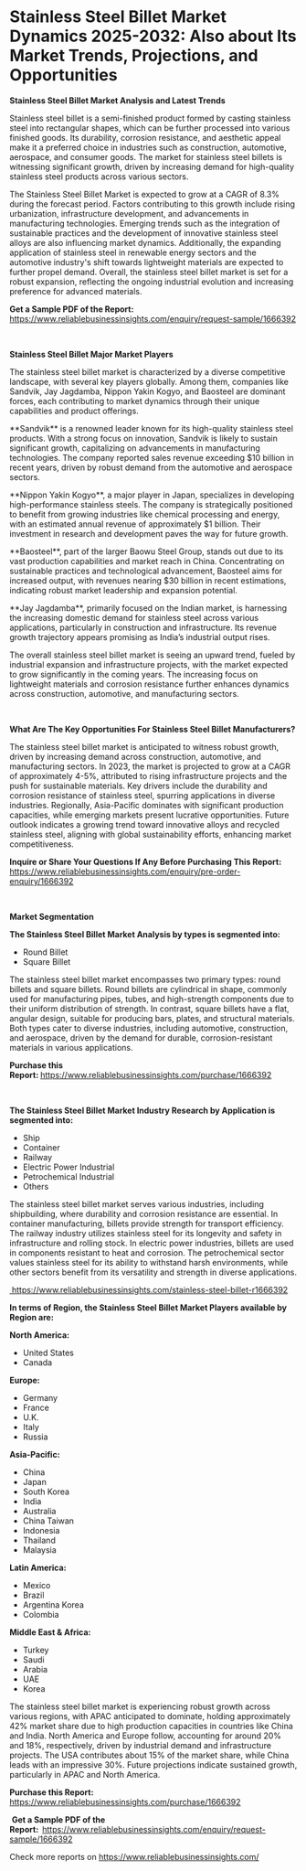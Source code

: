 <p><h1>Stainless Steel Billet Market Dynamics 2025-2032: Also about Its Market Trends, Projections, and Opportunities</h1></p><p><strong>Stainless Steel Billet Market Analysis and Latest Trends</strong></p>
<p><p>Stainless steel billet is a semi-finished product formed by casting stainless steel into rectangular shapes, which can be further processed into various finished goods. Its durability, corrosion resistance, and aesthetic appeal make it a preferred choice in industries such as construction, automotive, aerospace, and consumer goods. The market for stainless steel billets is witnessing significant growth, driven by increasing demand for high-quality stainless steel products across various sectors.</p><p>The Stainless Steel Billet Market is expected to grow at a CAGR of 8.3% during the forecast period. Factors contributing to this growth include rising urbanization, infrastructure development, and advancements in manufacturing technologies. Emerging trends such as the integration of sustainable practices and the development of innovative stainless steel alloys are also influencing market dynamics. Additionally, the expanding application of stainless steel in renewable energy sectors and the automotive industry's shift towards lightweight materials are expected to further propel demand. Overall, the stainless steel billet market is set for a robust expansion, reflecting the ongoing industrial evolution and increasing preference for advanced materials.</p></p>
<p><strong>Get a Sample PDF of the Report:&nbsp;</strong> <a href="https://www.reliablebusinessinsights.com/enquiry/request-sample/1666392?utm_campaign=2248&utm_medium=2&utm_source=Github&utm_content=ia&utm_term=31012025&utm_id=stainless-steel-billet">https://www.reliablebusinessinsights.com/enquiry/request-sample/1666392</a></p>
<p>&nbsp;</p>
<p><strong>Stainless Steel Billet Major Market Players</strong></p>
<p><p>The stainless steel billet market is characterized by a diverse competitive landscape, with several key players globally. Among them, companies like Sandvik, Jay Jagdamba, Nippon Yakin Kogyo, and Baosteel are dominant forces, each contributing to market dynamics through their unique capabilities and product offerings.</p><p>**Sandvik** is a renowned leader known for its high-quality stainless steel products. With a strong focus on innovation, Sandvik is likely to sustain significant growth, capitalizing on advancements in manufacturing technologies. The company reported sales revenue exceeding $10 billion in recent years, driven by robust demand from the automotive and aerospace sectors.</p><p>**Nippon Yakin Kogyo**, a major player in Japan, specializes in developing high-performance stainless steels. The company is strategically positioned to benefit from growing industries like chemical processing and energy, with an estimated annual revenue of approximately $1 billion. Their investment in research and development paves the way for future growth.</p><p>**Baosteel**, part of the larger Baowu Steel Group, stands out due to its vast production capabilities and market reach in China. Concentrating on sustainable practices and technological advancement, Baosteel aims for increased output, with revenues nearing $30 billion in recent estimations, indicating robust market leadership and expansion potential.</p><p>**Jay Jagdamba**, primarily focused on the Indian market, is harnessing the increasing domestic demand for stainless steel across various applications, particularly in construction and infrastructure. Its revenue growth trajectory appears promising as India’s industrial output rises.</p><p>The overall stainless steel billet market is seeing an upward trend, fueled by industrial expansion and infrastructure projects, with the market expected to grow significantly in the coming years. The increasing focus on lightweight materials and corrosion resistance further enhances dynamics across construction, automotive, and manufacturing sectors.</p></p>
<p>&nbsp;</p>
<p><strong>What Are The Key Opportunities For Stainless Steel Billet Manufacturers?</strong></p>
<p><p>The stainless steel billet market is anticipated to witness robust growth, driven by increasing demand across construction, automotive, and manufacturing sectors. In 2023, the market is projected to grow at a CAGR of approximately 4-5%, attributed to rising infrastructure projects and the push for sustainable materials. Key drivers include the durability and corrosion resistance of stainless steel, spurring applications in diverse industries. Regionally, Asia-Pacific dominates with significant production capacities, while emerging markets present lucrative opportunities. Future outlook indicates a growing trend toward innovative alloys and recycled stainless steel, aligning with global sustainability efforts, enhancing market competitiveness.</p></p>
<p><strong>Inquire or Share Your Questions If Any Before Purchasing This Report:</strong> <a href="https://www.reliablebusinessinsights.com/enquiry/pre-order-enquiry/1666392?utm_campaign=2248&utm_medium=2&utm_source=Github&utm_content=ia&utm_term=31012025&utm_id=stainless-steel-billet">https://www.reliablebusinessinsights.com/enquiry/pre-order-enquiry/1666392</a></p>
<p>&nbsp;</p>
<p><strong>Market Segmentation</strong></p>
<p><strong>The Stainless Steel Billet Market Analysis by types is segmented into:</strong></p>
<p><ul><li>Round Billet</li><li>Square Billet</li></ul></p>
<p><p>The stainless steel billet market encompasses two primary types: round billets and square billets. Round billets are cylindrical in shape, commonly used for manufacturing pipes, tubes, and high-strength components due to their uniform distribution of strength. In contrast, square billets have a flat, angular design, suitable for producing bars, plates, and structural materials. Both types cater to diverse industries, including automotive, construction, and aerospace, driven by the demand for durable, corrosion-resistant materials in various applications.</p></p>
<p><strong>Purchase this Report:&nbsp;</strong><a href="https://www.reliablebusinessinsights.com/purchase/1666392?utm_campaign=2248&utm_medium=2&utm_source=Github&utm_content=ia&utm_term=31012025&utm_id=stainless-steel-billet">https://www.reliablebusinessinsights.com/purchase/1666392</a></p>
<p>&nbsp;</p>
<p><strong>The Stainless Steel Billet Market Industry Research by Application is segmented into:</strong></p>
<p><ul><li>Ship</li><li>Container</li><li>Railway</li><li>Electric Power Industrial</li><li>Petrochemical Industrial</li><li>Others</li></ul></p>
<p><p>The stainless steel billet market serves various industries, including shipbuilding, where durability and corrosion resistance are essential. In container manufacturing, billets provide strength for transport efficiency. The railway industry utilizes stainless steel for its longevity and safety in infrastructure and rolling stock. In electric power industries, billets are used in components resistant to heat and corrosion. The petrochemical sector values stainless steel for its ability to withstand harsh environments, while other sectors benefit from its versatility and strength in diverse applications.</p></p>
<p><a href="https://www.reliablebusinessinsights.com/stainless-steel-billet-r1666392?utm_campaign=2248&utm_medium=2&utm_source=Github&utm_content=ia&utm_term=31012025&utm_id=stainless-steel-billet">&nbsp;https://www.reliablebusinessinsights.com/stainless-steel-billet-r1666392</a></p>
<p><strong>In terms of Region, the Stainless Steel Billet Market Players available by Region are:</strong></p>
<p>
    <p> <strong> North America: </strong>
        <ul>
            <li>United States</li>
            <li>Canada</li>
        </ul>
        </p> 
    <p> <strong> Europe: </strong>
        <ul>
            <li>Germany</li>
            <li>France</li>
            <li>U.K.</li>
            <li>Italy</li>
            <li>Russia</li>
        </ul>
        </p> 
    <p> <strong> Asia-Pacific: </strong>
        <ul>
            <li>China</li>
            <li>Japan</li>
            <li>South Korea</li>
            <li>India</li>
            <li>Australia</li>
            <li>China Taiwan</li>
            <li>Indonesia</li>
            <li>Thailand</li>
            <li>Malaysia</li>
        </ul>
        </p> 
    <p> <strong> Latin America: </strong>
        <ul>
            <li>Mexico</li>
            <li>Brazil</li>
            <li>Argentina Korea</li>
            <li>Colombia</li>
        </ul>
        </p> 
    <p> <strong> Middle East & Africa: </strong>
        <ul>
            <li>Turkey</li>
            <li>Saudi</li>
            <li>Arabia</li>
            <li>UAE</li>
            <li>Korea</li>
        </ul>
    </p>
    </p>
<p><p>The stainless steel billet market is experiencing robust growth across various regions, with APAC anticipated to dominate, holding approximately 42% market share due to high production capacities in countries like China and India. North America and Europe follow, accounting for around 20% and 18%, respectively, driven by industrial demand and infrastructure projects. The USA contributes about 15% of the market share, while China leads with an impressive 30%. Future projections indicate sustained growth, particularly in APAC and North America.</p></p>
<p><strong>Purchase this Report: </strong><a href="https://www.reliablebusinessinsights.com/purchase/1666392?utm_campaign=2248&utm_medium=2&utm_source=Github&utm_content=ia&utm_term=31012025&utm_id=stainless-steel-billet">https://www.reliablebusinessinsights.com/purchase/1666392</a></p>
<p>&nbsp;<strong>Get a Sample PDF of the Report:&nbsp;&nbsp;</strong><a href="https://www.reliablebusinessinsights.com/enquiry/request-sample/1666392?utm_campaign=2248&utm_medium=2&utm_source=Github&utm_content=ia&utm_term=31012025&utm_id=stainless-steel-billet">https://www.reliablebusinessinsights.com/enquiry/request-sample/1666392</a></p>
<p><strong></strong></p>
<p>Check more reports on <a href="https://www.reliablebusinessinsights.com/?utm_campaign=2248&utm_medium=2&utm_source=Github&utm_content=ia&utm_term=31012025&utm_id=stainless-steel-billet">https://www.reliablebusinessinsights.com/</a></p>